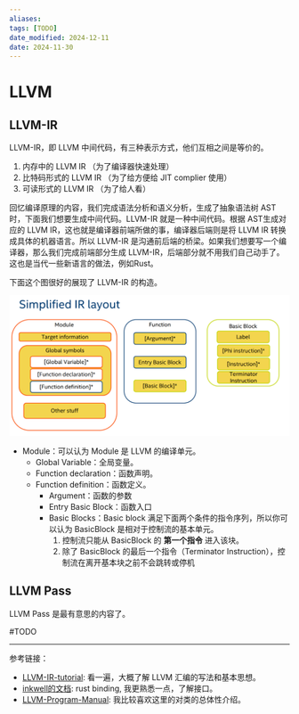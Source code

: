 ```yaml
---
aliases: 
tags: [TODO]
date_modified: 2024-12-11
date: 2024-11-30
---
```


# LLVM

## LLVM-IR

LLVM-IR，即 LLVM 中间代码，有三种表示方式，他们互相之间是等价的。

1. 内存中的 LLVM IR （为了编译器快速处理）
2. ⽐特码形式的 LLVM IR （为了给方便给 JIT complier 使用）
3. 可读形式的 LLVM IR （为了给人看）

回忆编译原理的内容，我们完成语法分析和语义分析，生成了抽象语法树 AST 时，下面我们想要生成中间代码。LLVM-IR 就是一种中间代码。根据 AST⽣成对应的 LLVM IR，这也就是编译器前端所做的事，编译器后端则是将 LLVM IR 转换成具体的机器语言。所以 LLVM-IR 是沟通前后端的桥梁。如果我们想要写一个编译器，那么我们完成前端部分生成 LLVM-IR，后端部分就不用我们自己动手了。这也是当代一些新语言的做法，例如Rust。

下面这个图很好的展现了 LLVM-IR 的构造。

![](../../static/image-20220326002625903.png)

- Module：可以认为 Module 是 LLVM 的编译单元。
  - Global Variable：全局变量。
  - Function declaration：函数声明。
  - Function definition：函数定义。
    - Argument：函数的参数
    - Entry Basic Block：函数入口
    - Basic Blocks：Basic block 满足下面两个条件的指令序列，所以你可以认为 BasicBlock 是相对于控制流的基本单元。
      1. 控制流只能从 BasicBlock 的 **第一个指令** 进入该块。
      2. 除了 BasicBlock 的最后一个指令（Terminator Instruction），控制流在离开基本块之前不会跳转或停机

## LLVM Pass

LLVM Pass 是最有意思的内容了。

#TODO 

----

参考链接：

- [LLVM-IR-tutorial](https://llvm.org/docs/tutorial/index.html): 看一遍，大概了解 LLVM 汇编的写法和基本思想。
- [inkwell的文档](ttps://thedan64.github.io/inkwell/inkwell/index.html): rust binding, 我更熟悉一点，了解接口。
- [LLVM-Program-Manual](https://llvm.org/docs/ProgrammersManual.html): 我比较喜欢这里的对类的总体性介绍。
